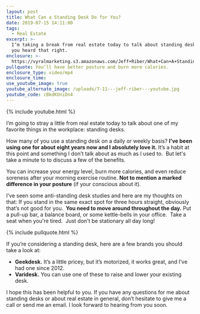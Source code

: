 ```yaml
---
layout: post
title: What Can a Standing Desk Do for You?
date: 2019-07-15 14:11:00
tags:
  - Real Estate
excerpt: >-
  I’m taking a break from real estate today to talk about standing desks. Yes,
  you heard that right.
enclosure: >-
  https://vyralmarketing.s3.amazonaws.com/Jeff+Riber/What+Can+A+Standing+Desk+Do+for+You_.mp4
pullquote: You’ll have better posture and burn more calories.
enclosure_type: video/mp4
enclosure_time:
use_youtube_image: true
youtube_alternate_image: /uploads/7-11---jeff-riber---youtube.jpg
youtube_code: cBkdKUniDn4
---
```


{% include youtube.html %}

I’m going to stray a little from real estate today to talk about one of my favorite things in the workplace: standing desks.&nbsp;

How many of you use a standing desk on a daily or weekly basis? **I’ve been using one for about eight years now and I absolutely love it.** It’s a habit at this point and something I don’t talk about as much as I used to. &nbsp;But let's take a minute to to discuss a few of the benefits. &nbsp;

You can increase your energy level, burn more calories, and even reduce soreness after your morning exercise routine. **Not to mention a marked difference in your posture** (if your conscious about it).

I’ve seen some anti-standing desk studies and here are my thoughts on that: If you stand in the same exact spot for three hours straight, obviously that’s not good for you. **&nbsp;You need to move around throughout the day.** Put a pull-up bar, a balance board, or some kettle-bells in your office. &nbsp;Take a seat when you're tired. &nbsp;Just don't be stationary all day long\!

{% include pullquote.html %}

If you’re considering a standing desk, here are a few brands you should take a look at:

* **Geekdesk.** It’s a little pricey, but it’s motorized, it works great, and I’ve had one since 2012.
* **Varidesk.** You can use one of these to raise and lower your existing desk.&nbsp;

I hope this has been helpful to you. If you have any questions for me about standing desks or about real estate in general, don’t hesitate to give me a call or send me an email. I look forward to hearing from you soon.